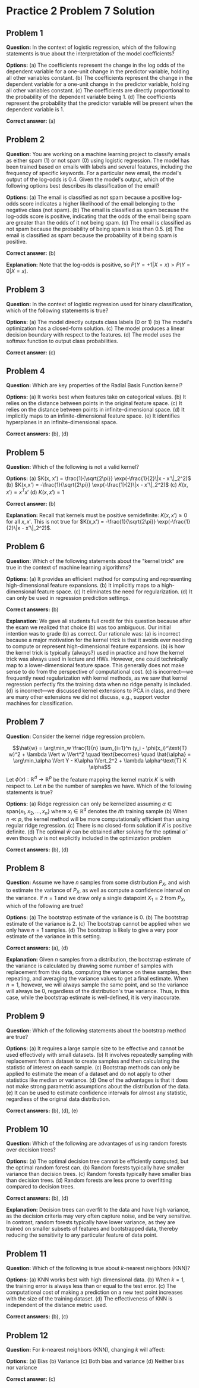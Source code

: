 # Practice 2 Problem 7 Solution

## Problem 1
**Question:** In the context of logistic regression, which of the following statements is true about the interpretation of the model coefficients?

**Options:**
(a) The coefficients represent the change in the log odds of the dependent variable for a one-unit change in the predictor variable, holding all other variables constant.
(b) The coefficients represent the change in the dependent variable for a one-unit change in the predictor variable, holding all other variables constant.
(c) The coefficients are directly proportional to the probability of the dependent variable being 1.
(d) The coefficients represent the probability that the predictor variable will be present when the dependent variable is 1.

**Correct answer:** (a)

## Problem 2
**Question:** You are working on a machine learning project to classify emails as either spam (1) or not spam (0) using logistic regression. The model has been trained based on emails with labels and several features, including the frequency of specific keywords. For a particular new email, the model's output of the log-odds is 0.4. Given the model's output, which of the following options best describes its classification of the email?

**Options:**
(a) The email is classified as not spam because a positive log-odds score indicates a higher likelihood of the email belonging to the negative class (not spam).
(b) The email is classified as spam because the log-odds score is positive, indicating that the odds of the email being spam are greater than the odds of it not being spam.
(c) The email is classified as not spam because the probability of being spam is less than 0.5.
(d) The email is classified as spam because the probability of it being spam is positive.

**Correct answer:** (b)

**Explanation:** Note that the log-odds is positive, so $P(Y = +1|X = x) > P(Y = 0|X = x)$.

## Problem 3
**Question:** In the context of logistic regression used for binary classification, which of the following statements is true?

**Options:**
(a) The model directly outputs class labels (0 or 1)
(b) The model's optimization has a closed-form solution.
(c) The model produces a linear decision boundary with respect to the features.
(d) The model uses the softmax function to output class probabilities.

**Correct answer:** (c)

## Problem 4
**Question:** Which are key properties of the Radial Basis Function kernel?

**Options:**
(a) It works best when features take on categorical values.
(b) It relies on the distance between points in the original feature space.
(c) It relies on the distance between points in infinite-dimensional space.
(d) It implicitly maps to an infinite-dimensional feature space.
(e) It identifies hyperplanes in an infinite-dimensional space.

**Correct answers:** (b), (d)

## Problem 5
**Question:** Which of the following is not a valid kernel?

**Options:**
(a) $K(x, x') = \frac{1}{\sqrt{2\pi}} \exp(-\frac{1}{2}\|x - x'\|_2^2)$
(b) $K(x,x') = -\frac{1}{\sqrt{2\pi}} \exp(-\frac{1}{2}\|x - x'\|_2^2)$
(c) $K(x,x') = x^T x'$
(d) $K(x, x') = 1$

**Correct answer:** (b)

**Explanation:** Recall that kernels must be positive semidefinite: $K(x,x') \ge 0$ for all $x,x'$. This is not true for $K(x,x') = -\frac{1}{\sqrt{2\pi}} \exp(-\frac{1}{2}\|x - x'\|_2^2)$.

## Problem 6
**Question:** Which of the following statements about the "kernel trick" are true in the context of machine learning algorithms?

**Options:**
(a) It provides an efficient method for computing and representing high-dimensional feature expansions.
(b) It implicitly maps to a high-dimensional feature space.
(c) It eliminates the need for regularization.
(d) It can only be used in regression prediction settings.

**Correct answers:** (b)

**Explanation:** We gave all students full credit for this question because after the exam we realized that choice (b) was too ambiguous. Our initial intention was to grade (b) as correct. Our rationale was: (a) is incorrect because a major motivation for the kernel trick is that it avoids ever needing to compute or represent high-dimensional feature expansions. (b) is how the kernel trick is typically (always?) used in practice and how the kernel trick was always used in lecture and HWs. However, one could technically map to a lower-dimensional feature space. This generally does not make sense to do from the perspective of computational cost. (c) is incorrect—we frequently need regularization with kernel methods, as we saw that kernel regression perfectly fits the training data when no ridge penalty is included. (d) is incorrect—we discussed kernel extensions to PCA in class, and there are many other extensions we did not discuss, e.g., support vector machines for classification.

## Problem 7
**Question:** Consider the kernel ridge regression problem.

$$\hat{w} = \arg\min_w \frac{1}{n} \sum_{i=1}^n (y_i - \phi(x_i)^\text{T} w)^2 + \lambda \Vert w \Vert^2 \quad \text{becomes} \quad \hat{\alpha} = \arg\min_\alpha \Vert Y - K\alpha \Vert_2^2 + \lambda \alpha^\text{T} K \alpha$$

Let $\phi(x): \mathbb{R}^d \to \mathbb{R}^p$ be the feature mapping the kernel matrix $K$ is with respect to. Let $n$ be the number of samples we have. Which of the following statements is true?

**Options:**
(a) Ridge regression can only be kernelized assuming $\alpha \in \text{span}\{x_1, x_2,..., x_n\}$ where $x_i \in \mathbb{R}^d$ denotes the $i$th training sample
(b) When $n \ll p$, the kernel method will be more computationally efficient than using regular ridge regression.
(c) There is no closed-form solution if $K$ is positive definite.
(d) The optimal $\hat{w}$ can be obtained after solving for the optimal $\hat{\alpha}$ even though $w$ is not explicitly included in the optimization problem

**Correct answers:** (b), (d)

## Problem 8
**Question:** Assume we have $n$ samples from some distribution $P_X$, and wish to estimate the variance of $P_X$, as well as compute a confidence interval on the variance. If $n = 1$ and we draw only a single datapoint $X_1 = 2$ from $P_X$, which of the following are true?

**Options:**
(a) The bootstrap estimate of the variance is 0.
(b) The bootstrap estimate of the variance is 2.
(c) The bootstrap cannot be applied when we only have $n = 1$ samples.
(d) The bootstrap is likely to give a very poor estimate of the variance in this setting.

**Correct answers:** (a), (d)

**Explanation:** Given $n$ samples from a distribution, the bootstrap estimate of the variance is calculated by drawing some number of samples with replacement from this data, computing the variance on these samples, then repeating, and averaging the variance values to get a final estimate. When $n = 1$, however, we will always sample the same point, and so the variance will always be 0, regardless of the distribution's true variance. Thus, in this case, while the bootstrap estimate is well-defined, it is very inaccurate.

## Problem 9
**Question:** Which of the following statements about the bootstrap method are true?

**Options:**
(a) It requires a large sample size to be effective and cannot be used effectively with small datasets.
(b) It involves repeatedly sampling with replacement from a dataset to create samples and then calculating the statistic of interest on each sample.
(c) Bootstrap methods can only be applied to estimate the mean of a dataset and do not apply to other statistics like median or variance.
(d) One of the advantages is that it does not make strong parametric assumptions about the distribution of the data.
(e) It can be used to estimate confidence intervals for almost any statistic, regardless of the original data distribution.

**Correct answers:** (b), (d), (e)

## Problem 10
**Question:** Which of the following are advantages of using random forests over decision trees?

**Options:**
(a) The optimal decision tree cannot be efficiently computed, but the optimal random forest can.
(b) Random forests typically have smaller variance than decision trees.
(c) Random forests typically have smaller bias than decision trees.
(d) Random forests are less prone to overfitting compared to decision trees.

**Correct answers:** (b), (d)

**Explanation:** Decision trees can overfit to the data and have high variance, as the decision criteria may very often capture noise, and be very sensitive. In contrast, random forests typically have lower variance, as they are trained on smaller subsets of features and bootstrapped data, thereby reducing the sensitivity to any particular feature of data point.

## Problem 11
**Question:** Which of the following is true about $k$-nearest neighbors (KNN)?

**Options:**
(a) KNN works best with high dimensional data.
(b) When $k=1$, the training error is always less than or equal to the test error.
(c) The computational cost of making a prediction on a new test point increases with the size of the training dataset.
(d) The effectiveness of KNN is independent of the distance metric used.

**Correct answers:** (b), (c)

## Problem 12
**Question:** For $k$-nearest neighbors (KNN), changing $k$ will affect:

**Options:**
(a) Bias
(b) Variance
(c) Both bias and variance
(d) Neither bias nor variance

**Correct answer:** (c)
